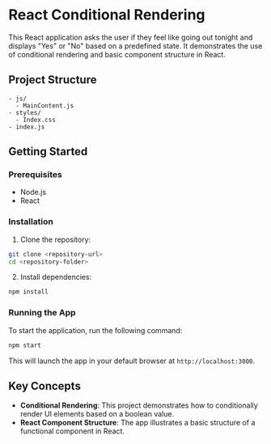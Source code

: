 # React Conditional Rendering

This React application asks the user if they feel like going out tonight and displays "Yes" or "No" based on a predefined state. It demonstrates the use of conditional rendering and basic component structure in React.

## Project Structure

```
- js/
  - MainContent.js
- styles/
  - Index.css
- index.js
```

## Getting Started

### Prerequisites

- Node.js
- React

### Installation

1. Clone the repository:

```bash
git clone <repository-url>
cd <repository-folder>
```

2. Install dependencies:

```bash
npm install
```

### Running the App

To start the application, run the following command:

```bash
npm start
```

This will launch the app in your default browser at `http://localhost:3000`.

## Key Concepts

- **Conditional Rendering**: This project demonstrates how to conditionally render UI elements based on a boolean value.
- **React Component Structure**: The app illustrates a basic structure of a functional component in React.
